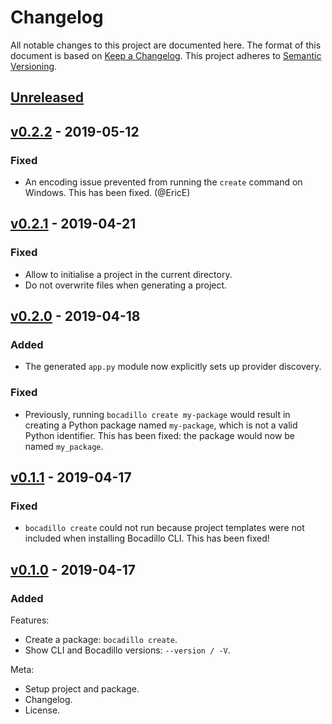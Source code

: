# Changelog

All notable changes to this project are documented here. The format of this document is based on [Keep a Changelog](https://keepachangelog.com). This project adheres to [Semantic Versioning](https://semver.org).

## [Unreleased]

## [v0.2.2] - 2019-05-12

### Fixed

- An encoding issue prevented from running the `create` command on Windows. This has been fixed. (@EricE)

## [v0.2.1] - 2019-04-21

### Fixed

- Allow to initialise a project in the current directory.
- Do not overwrite files when generating a project.

## [v0.2.0] - 2019-04-18

### Added

- The generated `app.py` module now explicitly sets up provider discovery.

### Fixed

- Previously, running `bocadillo create my-package` would result in creating a Python package named `my-package`, which is not a valid Python identifier. This has been fixed: the package would now be named `my_package`.

## [v0.1.1] - 2019-04-17

### Fixed

- `bocadillo create` could not run because project templates were not included when installing Bocadillo CLI. This has been fixed!

## [v0.1.0] - 2019-04-17

### Added

Features:

- Create a package: `bocadillo create`.
- Show CLI and Bocadillo versions: `--version / -V`.

Meta:

- Setup project and package.
- Changelog.
- License.

[unreleased]: https://github.com/bocadilloproject/bocadillo-cli/compare/v0.2.2...HEAD
[v0.2.2]: https://github.com/bocadilloproject/bocadillo-cli/compare/v0.2.1...v0.2.2
[v0.2.1]: https://github.com/bocadilloproject/bocadillo-cli/compare/v0.2.0...v0.2.1
[v0.2.0]: https://github.com/bocadilloproject/bocadillo-cli/compare/v0.1.1...v0.2.0
[v0.1.1]: https://github.com/bocadilloproject/bocadillo-cli/compare/v0.1.0...v0.1.1
[v0.1.0]: https://github.com/bocadilloproject/bocadillo-cli/compare/04dff6e...v0.1.0
